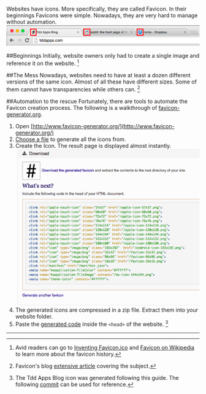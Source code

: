 Websites have icons. More specifically, they are called Favicon. In their beginnings Favicons were simple. Nowadays, they are very hard to manage without automation.  
![Favicons](/images/fav-icon/address-bar.png)

##Beginnings
Initially, website owners only had to create a single image and reference it on the website. [^favicon_history]

##The Mess
Nowadays, websites need to have at least a dozen different versions of the same icon. Almost of all these have different sizes. Some of them cannot have transparencies while others can. [^the_icon_mess]

##Automation to the rescue
Fortunately, there are tools to automate the Favicon creation process. The following is a walkthrough of [favicon-generator.org](http://www.favicon-generator.org/).

1. Open [http://www.favicon-generator.org/](http://www.favicon-generator.org/)
2. [Choose a file](/images/fav-icon/choose-file.png) to generate all the icons from.
3. Create the Icon. The result page is displayed almost instantly.  
![Generation Result](/images/fav-icon/report-result.png)
4. The generated icons are compressed in a zip file. Extract them into your website folder.
5. Paste the [generated code](/images/fav-icon/generated-code.png) inside the `<head>` of the website. [^sample_commit]

---

[^favicon_history]: Avid readers can go to [Inventing Favicon.ico](https://ruthlessray.wordpress.com/2013/09/02/inventing-favicon-ico/) and [Favicon on Wikipedia](https://en.m.wikipedia.org/wiki/Favicon) to learn more about the favicon history.
[^the_icon_mess]: Favicon's blog [extensive article](https://realfavicongenerator.net/blog/favicon-why-youre-doing-it-wrong/) covering the subject.
[^sample_commit]: The Tdd Apps Blog icon was generated following this guide. The following [commit](https://github.com/tddapps/blog/commit/ccf60cbe40ec3188f918577b5691ac6f90bba911) can be used for reference.
